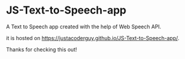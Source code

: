 # JS-Text-to-Speech-app

A Text to Speech app created with the help of Web Speech API. 

it is hosted on https://justacoderguy.github.io/JS-Text-to-Speech-app/.

Thanks for checking this out!
